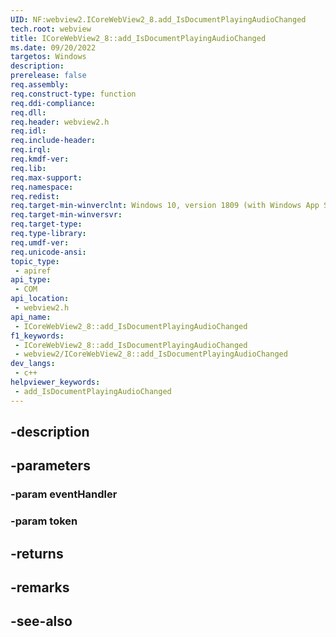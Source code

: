```yaml
---
UID: NF:webview2.ICoreWebView2_8.add_IsDocumentPlayingAudioChanged
tech.root: webview
title: ICoreWebView2_8::add_IsDocumentPlayingAudioChanged
ms.date: 09/20/2022
targetos: Windows
description: 
prerelease: false
req.assembly: 
req.construct-type: function
req.ddi-compliance: 
req.dll: 
req.header: webview2.h
req.idl: 
req.include-header: 
req.irql: 
req.kmdf-ver: 
req.lib: 
req.max-support: 
req.namespace: 
req.redist: 
req.target-min-winverclnt: Windows 10, version 1809 (with Windows App SDK 1.1 or later)
req.target-min-winversvr: 
req.target-type: 
req.type-library: 
req.umdf-ver: 
req.unicode-ansi: 
topic_type:
 - apiref
api_type:
 - COM
api_location:
 - webview2.h
api_name:
 - ICoreWebView2_8::add_IsDocumentPlayingAudioChanged
f1_keywords:
 - ICoreWebView2_8::add_IsDocumentPlayingAudioChanged
 - webview2/ICoreWebView2_8::add_IsDocumentPlayingAudioChanged
dev_langs:
 - c++
helpviewer_keywords:
 - add_IsDocumentPlayingAudioChanged
---
```


## -description

## -parameters

### -param eventHandler

### -param token

## -returns

## -remarks

## -see-also

